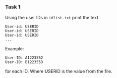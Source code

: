 ### Task 1

Using the user IDs in `idlist.txt` print the text
```
User-id: USERID
User-id: USERID
User-id: USERID
...
```

Example:
```
User-ID: A1223552
User-ID: B1223553
```

for each ID. Where USERID is the value from the file.

